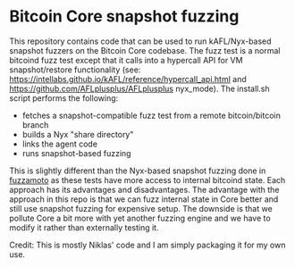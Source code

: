 Bitcoin Core snapshot fuzzing
=============================

This repository contains code that can be used to run kAFL/Nyx-based snapshot
fuzzers on the Bitcoin Core codebase. The fuzz test is a normal bitcoind fuzz test
except that it calls into a hypercall API for VM snapshot/restore functionality
(see: https://intellabs.github.io/kAFL/reference/hypercall_api.html and
https://github.com/AFLplusplus/AFLplusplus nyx_mode). The install.sh script performs
the following:
- fetches a snapshot-compatible fuzz test from a remote bitcoin/bitcoin branch
- builds a Nyx "share directory"
- links the agent code
- runs snapshot-based fuzzing

This is slightly different than the Nyx-based snapshot fuzzing done in [fuzzamoto](https://github.com/dergoegge/fuzzamoto)
as these tests have more access to internal bitcoind state. Each approach has its
advantages and disadvantages. The advantage with the approach in this repo is
that we can fuzz internal state in Core better and still use snapshot fuzzing for
expensive setup. The downside is that we pollute Core a bit more with yet another
fuzzing engine and we have to modify it rather than externally testing it.

Credit: This is mostly Niklas' code and I am simply packaging it for my own use.
